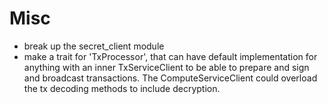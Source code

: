 # Misc

- break up the secret_client module
- make a trait for 'TxProcessor', that can have default implementation for anything with an inner TxServiceClient to be able to prepare and sign and broadcast transactions. The ComputeServiceClient could overload the tx decoding methods to include decryption.

